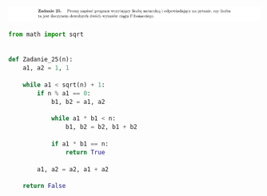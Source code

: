 ![Zadanie 25](../../srt/zbior_zadan/25.png)
```python
from math import sqrt


def Zadanie_25(n):
    a1, a2 = 1, 1

    while a1 < sqrt(n) + 1:
        if n % a1 == 0:
            b1, b2 = a1, a2

            while a1 * b1 < n:
                b1, b2 = b2, b1 + b2

            if a1 * b1 == n:
                return True

        a1, a2 = a2, a1 + a2

    return False



```